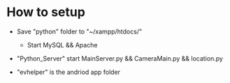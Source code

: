 How to setup
=============
* Save "python" folder to "~/xampp/htdocs/" 
  - Start MySQL && Apache

* "Python_Server" start MainServer.py && CameraMain.py && location.py

* "evhelper" is the andriod app folder
